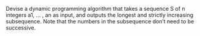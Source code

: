 Devise a dynamic programming algorithm that takes a sequence S of n integers 
a1, … , an as input, and outputs the longest and strictly increasing subsequence. Note 
that the numbers in the subsequence don’t need to be successive. 
